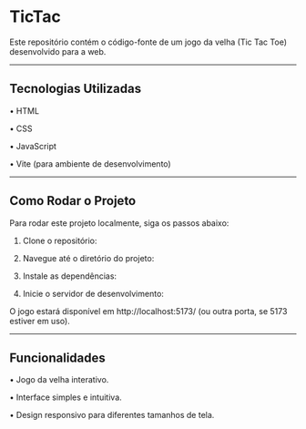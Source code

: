 # TicTac

Este repositório contém o código-fonte de um jogo da velha (Tic Tac Toe) desenvolvido para a web.
<hr>

## Tecnologias Utilizadas

•
HTML

•
CSS

•
JavaScript

•
Vite (para ambiente de desenvolvimento)
<hr>

## Como Rodar o Projeto

Para rodar este projeto localmente, siga os passos abaixo:

1. Clone o repositório:

2. Navegue até o diretório do projeto:
 
3. Instale as dependências:

4. Inicie o servidor de desenvolvimento:

O jogo estará disponível em http://localhost:5173/ (ou outra porta, se 5173 estiver em uso).
<hr>

## Funcionalidades

•
Jogo da velha interativo.

•
Interface simples e intuitiva.

•
Design responsivo para diferentes tamanhos de tela.


